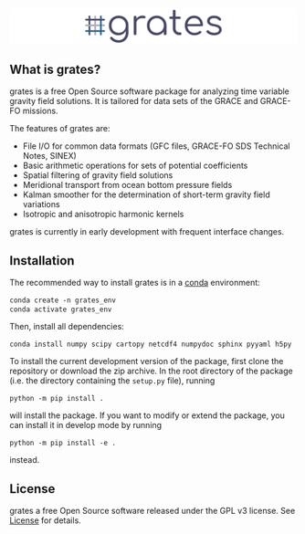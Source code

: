 ![grates logo](https://github.com/akvas/grates/blob/main/docs/source/_static/grates_banner.png)

What is grates?
---------------

grates is a free Open Source software package for analyzing time variable gravity field solutions.
It is tailored for data sets of the GRACE and GRACE-FO missions.

The features of grates are:

 * File I/O for common data formats (GFC files, GRACE-FO SDS Technical Notes, SINEX)
 * Basic arithmetic operations for sets of potential coefficients
 * Spatial filtering of gravity field solutions
 * Meridional transport from ocean bottom pressure fields
 * Kalman smoother for the determination of short-term gravity field variations
 * Isotropic and anisotropic harmonic kernels

 grates is currently in early development with frequent interface changes.

Installation
------------

The recommended way to install grates is in a [conda](https://docs.conda.io/en/latest/index.html) environment:
```
conda create -n grates_env
conda activate grates_env
```
Then, install all dependencies:
```
conda install numpy scipy cartopy netcdf4 numpydoc sphinx pyyaml h5py
```
To install the current development version of the package, first clone the repository or download the zip archive.
In the root directory of the package (i.e. the directory containing the ``setup.py`` file), running
```
python -m pip install .
```
will install the package.
If you want to modify or extend the package, you can install it in develop mode by running
```
python -m pip install -e .
```
instead.

License
-------

grates a free Open Source software released under the GPL v3 license.
See [License](LICENSE) for details.

